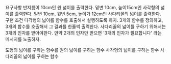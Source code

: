 요구사항
반지름이 10cm인 원 넓이를 출력한다.
밑변 10cm, 높이15cm인 사각형의 넓이를 출력한다.
밑변 10cm, 윗변 5cm, 높이가 12cm인 사다리꼴의 넓이를 출력한다.
구현 조건
다각형의 넓이를 함수를 호출해서 실행하도록 하자. 3개의 함수를 정의하고, 3개의 함수를 호출해서 그 결과를 한줄씩 출력한다. 사다리꼴의 넓이를 구하기 위해서는 3개의 인자를 받아야한다. 만약 2개의 인자만 받으면 '3개의 인자가 필요합니다' 라는 메시지를 노출하자.

도형의 넓이를 구하는 함수를 
원의 넓이를 구하는 함수 
사각형의 넓이를 구하는 함수 
사다리꼴의 넓이를 구하는 함수 

